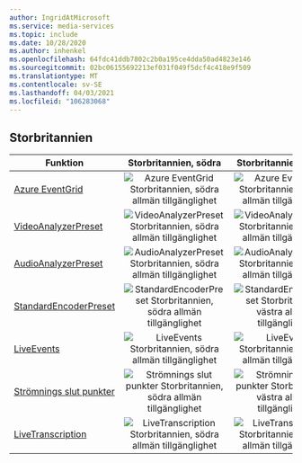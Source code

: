 ```yaml
---
author: IngridAtMicrosoft
ms.service: media-services
ms.topic: include
ms.date: 10/28/2020
ms.author: inhenkel
ms.openlocfilehash: 64fdc41ddb7802c2b0a195ce4dda50ad4823e146
ms.sourcegitcommit: 02bc06155692213ef031f049f5dcf4c418e9f509
ms.translationtype: MT
ms.contentlocale: sv-SE
ms.lasthandoff: 04/03/2021
ms.locfileid: "106283068"
---
```

<!--Feature availability in region-->
## <a name="united-kingdom"></a>Storbritannien

| Funktion | Storbritannien, södra | Storbritannien, västra |
| --- | :---: | :---: |
| [Azure EventGrid](../monitoring/reacting-to-media-services-events.md) |![Azure EventGrid Storbritannien, södra allmän tillgänglighet](../media/azure-clouds-regions/ga.svg)  |![Azure EventGrid Storbritannien, västra allmän tillgänglighet](../media/azure-clouds-regions/ga.svg) |
| [VideoAnalyzerPreset](../analyze-video-audio-files-concept.md) |![VideoAnalyzerPreset Storbritannien, södra allmän tillgänglighet](../media/azure-clouds-regions/ga.svg)  | ![VideoAnalyzerPreset Storbritannien, västra allmän tillgänglighet](../media/azure-clouds-regions/ga.svg) |
| [AudioAnalyzerPreset](../analyze-video-audio-files-concept.md) |![AudioAnalyzerPreset Storbritannien, södra allmän tillgänglighet](../media/azure-clouds-regions/ga.svg)  | ![AudioAnalyzerPreset Storbritannien, västra allmän tillgänglighet](../media/azure-clouds-regions/ga.svg) |
| [StandardEncoderPreset](../encode-concept.md) |![StandardEncoderPreset Storbritannien, södra allmän tillgänglighet](../media/azure-clouds-regions/ga.svg)  | ![StandardEncoderPreset Storbritannien, västra allmän tillgänglighet](../media/azure-clouds-regions/ga.svg) |
| [LiveEvents](../stream-live-streaming-concept.md) |![LiveEvents Storbritannien, södra allmän tillgänglighet](../media/azure-clouds-regions/ga.svg)  | ![LiveEvents Storbritannien, västra allmän tillgänglighet](../media/azure-clouds-regions/ga.svg) |
| [Strömnings slut punkter](../stream-streaming-endpoint-concept.md) |![Strömnings slut punkter Storbritannien, södra allmän tillgänglighet](../media/azure-clouds-regions/ga.svg) | ![Strömnings slut punkter Storbritannien, västra allmän tillgänglighet](../media/azure-clouds-regions/ga.svg) |
| [LiveTranscription](../live-event-live-transcription-how-to.md) |![LiveTranscription Storbritannien, södra allmän tillgänglighet](../media/azure-clouds-regions/ga.svg) |![LiveTranscription Storbritannien, västra allmän tillgänglighet](../media/azure-clouds-regions/ga.svg) |
